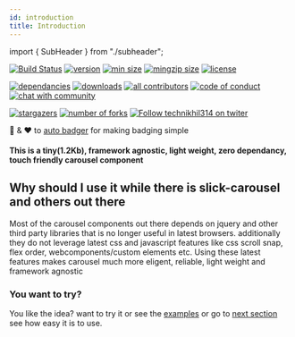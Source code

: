 ```yaml
---
id: introduction
title: Introduction
---
```


import { SubHeader } from "./subheader";

<SubHeader/>

[![Build Status](https://img.shields.io/travis/technikhil314/carousel-web-component.svg?style=flat-square&color=%23007a1f)](https://travis-ci.org/technikhil314/carousel-web-component)
[![version](https://img.shields.io/npm/v/carousel-webcomponent.svg?style=flat-square)](https://npmjs.org/carousel-webcomponent)
[![min size](https://img.shields.io/bundlephobia/min/carousel-webcomponent)](https://bundlephobia.com/result?p=carousel-webcomponent)
[![mingzip size](https://img.shields.io/bundlephobia/minzip/carousel-webcomponent)](https://bundlephobia.com/result?p=carousel-webcomponent)
[![license](https://img.shields.io/npm/l/carousel-webcomponent?color=%23007a1f)](https://github.com/technikhil314/carousel-web-component/blob/master/LICENSE)

[![dependancies](https://img.shields.io/librariesio/release/npm/carousel-webcomponent?color=%23007a1f)](https://libraries.io/npm/carousel-webcomponent)
[![downloads](https://img.shields.io/npm/dm/carousel-webcomponent)](https://npmcharts.com/compare/carousel-webcomponent)
[![all contributors](https://img.shields.io/github/all-contributors/technikhil314/carousel-web-component)](https://github.com/technikhil314/carousel-web-component/graphs/contributors)
[![code of conduct](https://img.shields.io/badge/code%20of-conduct-ff69b4.svg?style=flat-square)](https://github.com/technikhil314/carousel-web-component/blob/master/CODE_OF_CONDUCT.md)
[![chat with community](https://img.shields.io/gitter/room/technikhil314/carousel-web-component?color=%23007a1f)](https://gitter.im/carousel-web-component)

[![stargazers](https://img.shields.io/github/stars/technikhil314/carousel-web-component?style=social)](https://github.com/technikhil314/carousel-web-component/stargazers)
[![number of forks](https://img.shields.io/github/forks/technikhil314/carousel-web-component?style=social)](https://github.com/technikhil314/carousel-web-component/fork)
[![Follow technikhil314 on twiter](https://img.shields.io/twitter/follow/technikhil314?label=Follow)](https://www.twitter.com/technikhil314)

:clap: & :heart: to [auto badger](https://github.com/technikhil314/auto-badger) for making badging simple

#### This is a  tiny(1.2Kb), framework agnostic, light weight, zero dependancy, touch friendly carousel component

## Why should I use it while there is slick-carousel and others out there

Most of the carousel components out there depends on jquery and other third party libraries that is no longer useful in latest browsers. additionally they do not leverage latest css and javascript features like css scroll snap, flex order, webcomponents/custom elements etc.  Using these latest  features makes carousel much more eligent, reliable, light weight and framework agnostic

### You want to try? 
You like the idea? want to try it or see the [examples](examples.md) or go to [next section](installation.md) see how easy it is to use.
